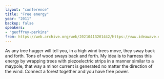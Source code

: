 ```yaml
---
layout: "conference"
title: "Free energy"
year: "2011"
backup: false
speakers:
- "geoffrey-perkins"
from: https://web.archive.org/web/20210413201442/https://www.ideawave.ca/2011-conference/free-energy
---
```


As any tree hugger will tell you, in a high wind trees move, they sway back
and forth. Tons of wood sways back and forth. My idea is to harness this
energy by wrapping trees with piezoelectric strips in a manner similar to a
maypole, that way a minor current is generated no matter the direction of the
wind. Connect a forest together and you have free power.

